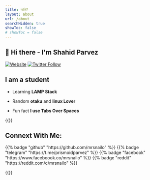 ```yaml
---
title: আমি?
layout: about
url: /about
searchHidden: true
showToc: false
# showToc = false
---
```


## :wave: Hi there  - I'm Shahid Parvez

[![Website](https://img.shields.io/website?color=F5A65B&down_color=tomato&down_message=Down&label=mrsnailo.github.io&style=for-the-badge&up_color=6CAE75&up_message=up&url=https%3A%2F%2Fmrsnailo.github.io)](https://mrsnailo.github.io)
[![Twitter Follow](https://img.shields.io/twitter/follow/mrsnailo?color=00ACEE&logo=twitter&style=for-the-badge)](https://twitter.com/mrsnailo)

## I am a student


- Learning **LAMP Stack**

- Random **otaku** and **linux Lover**

- Fun fact **I use Tabs Over Spaces**



{{<raw>}}
<style>
  #contacts a {
    text-decoration: none;
    box-shadow: none;
  }
</style>
  <div id="contacts">
  <h2>Connext With Me:</h2>
  {{% badge "github" "https://github.com/mrsnailo" %}}
  {{% badge "telegram" "https://t.me/prismoidparvez" %}}
  {{% badge "facebook" "https://www.faceboook.co/mrsnailo" %}}
  {{% badge "reddit" "https://reddit.com/c/mrsnailo" %}}
  
  </div>

{{</raw>}}

